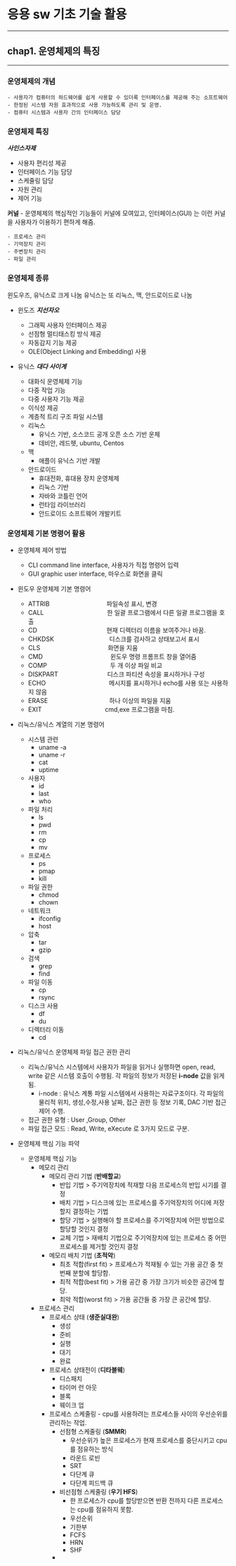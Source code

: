 # 응용 sw 기초 기술 활용

---

## chap1. 운영체제의 특징

---

### 운영체제의 개념

    - 사용자가 컴퓨터의 하드웨어를 쉽게 사용할 수 있더록 인터페이스를 제공해 주는 소프트웨어
    - 한정된 시스템 자원 효과적으로 사용 가능하도록 관리 및 운영.
    - 컴퓨터 시스템과 사용자 간의 인터페이스 담당

### 운영체제 특징

 ***사인스자제***

- 사용자 편리성 제공
- 인터페이스 기능 담당
- 스케줄링 담당
- 자원 관리
- 제어 기능

 **커널** - 운영체제의 핵심적인 기능들이 커널에 모여있고, 인터페이스(GUI) 는 이런 커널을 사용자가 이용하기 편하게 해줌.

    - 프로세스 관리
    - 기억장치 관리
    - 주변장치 관리
    - 파일 관리
  
### 운영체제 종류

윈도우즈, 유닉스로 크게 나눔
유닉스는 또 리눅스, 맥, 안드로이드로 나눔

- 윈도즈  ***지선자오***
  - 그래픽 사용자 인터페이스 제공
  - 선점형 멀티태스킹 방식 제공
  - 자동감지 기능 제공
  - OLE(Object Linking and Embedding) 사용
  
- 유닉스 ***대다 사이계***
  - 대화식 운영체제 기능
  - 다중 작업 기능
  - 다중 사용자 기능 제공
  - 이식성 제공
  - 계층적 트리 구조 파일 시스템
  - 리눅스
    - 유닉스 기반, 소스코드 공개 오픈 소스 기반 운체
    - 데비안, 레드헷, ubuntu, Centos
  - 맥
    - 애플이 유닉스 기반 개발
  - 안드로이드
    - 휴대전화, 휴대용 장치 운영체제
    - 리눅스 기반
    - 자바와 코틀린 언어
    - 런타임 라이브러리
    - 안드로이드 소프트웨어 개발키트

### 운영체제 기본 명령어 활용

- 운영체제 제어 방법
  - CLI command line interface, 사용자가 직접 명령어 입력
  - GUI graphic user interface, 마우스로 화면을 클릭

- 윈도우 운영체제 기본 명령어
  - ATTRIB 　　　　　　　　　파일속성 표시, 변경
  - CALL　　　　　　　　　　 한 일괄 프로그램에서 다른 일괄 프로그램을 호출
  - CD　　　　　　　　　　　 현재 디렉터리 이름을 보여주거나 바꿈.
  - CHKDSK　　　　　　　　　디스크를 검사하고 상태보고서 표시
  - CLS　　　　　　　　　　　화면을 지움
  - CMD　　　　　　　　　　　윈도우 명령 프롬프트 창을 열어줌
  - COMP　　　　　　　　　　 두 개 이상 파일 비교
  - DISKPART　　　　　　　　디스크 파티션 속성을 표시하거나 구성
  - ECHO　　　　　　　　　　 메시지를 표시하거나 echo를 사용 또는 사용하지 않음
  - ERASE　　　　　　　　　　하나 이상의 파일을 지움
  - EXIT　　　　　　　　　　  cmd,exe 프로그램을 마침.

- 리눅스/유닉스 계열의 기본 명령어
  - 시스템 관련
    - uname -a
    - uname -r
    - cat
    - uptime
  - 사용자
    - id
    - last
    - who
  - 파일 처리
    - ls
    - pwd
    - rm
    - cp
    - mv
  - 프로세스
    - ps
    - pmap
    - kill
  - 파일 권한
    - chmod
    - chown
  - 네트워크
    - ifconfig
    - host
  - 압축
    - tar
    - gzip
  - 검색
    - grep
    - find
  - 파일 이동
    - cp
    - rsync
  - 디스크 사용
    - df
    - du
  - 디렉터리 이동
    - cd

- 리눅스/유닉스 운영체제 파일 접근 권한 관리
  - 리눅스/유닉스 시스템에서 사용자가 파일을 읽거나 실행하면 open, read, write 같은 시스템 호출이 수행됨. 각 파일의 정보가 저장된 **i-node** 값을 읽게 됨.
    - i-node : 유닉스 계통 파일 시스템에서 사용하는 자료구조이다. 각 파일의 물리적 위치, 생성,수정,사용 날짜, 접근 권한 등 정보 기록, DAC 기반 접근제어 수행.
  - 접근 권한 유형 : User ,Group, Other
  - 파일 접근 모드 : Read, Write, eXecute 로 3가지 모드로 구분.

- 운영체제 핵심 기능 파약
  - 운영체제 핵심 기능 
    - 메모리 관리
      - 메모리 관리 기법 (**반배할교**)
        - 반입 기법 > 주기억장치에 적재할 다음 프로세스의 반입 시기를 결정
        - 배치 기법 > 디스크에 있는 프로세스를 주기억장치의 어디에 저장할지 결정하는 기법
        - 할당 기법 > 실행해야 할 프로세스를 주기억장치에 어떤 방법으로 할당할 것인지 결정
        - 교체 기법 > 재배치 기법으로 주기억장치에 있는 프로세스 중 어떤 프로세스를 제거할 것인지 결정
      - 메모리 배치 기법 (**초적악**)
        - 최초 적합(first fit) > 프로세스가 적재될 수 있는 가용 공간 중 첫번째 분할에 할당함.
        - 최적 적합(best fit) > 가용 공간 중 가장 크기가 비슷한 공간에 할당.
        - 최악 적합(worst fit) > 가용 공간들 중 가장 큰 공간에 할당.
    - 프로세스 관리
      - 프로세스 상태 (**생준실대완**)
        - 생성
        - 준비
        - 실행
        - 대기
        - 완료
      - 프로세스 상태전이 (**디타블웨**)
        - 디스패치
        - 타이머 런 아웃
        - 블록
        - 웨이크 업
      - 프로세스 스케줄링 - cpu를 사용하려는 프로세스들 사이의 우선순위를 관리하는 작업.  
        - 선점형 스케줄링 (**SMMR**)
          - 우선순위가 높은 프로세스가 현재 프로세스를 중단시키고 cpu를 점유하는 방식
          - 라운드 로빈
          - SRT
          - 다단계 큐
          - 다단계 피드백 큐
        - 비선점형 스케줄링 (**우기 HFS**)
          - 한 프로세스가 cpu를 할당받으면 반환 전까지 다른 프로세스는 cpu를 점유하지 못함.
          - 우선순위
          - 기한부
          - FCFS
          - HRN
          - SHF
        - 